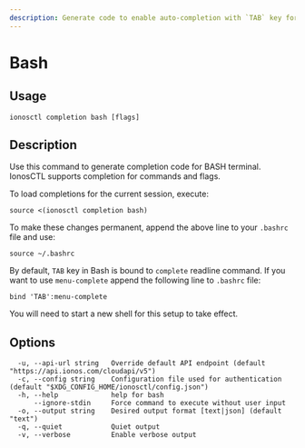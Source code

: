 ```yaml
---
description: Generate code to enable auto-completion with `TAB` key for BASH terminal
---
```


# Bash

## Usage

```text
ionosctl completion bash [flags]
```

## Description

Use this command to generate completion code for BASH terminal. IonosCTL supports completion for commands and flags.

To load completions for the current session, execute: 

    source <(ionosctl completion bash)

To make these changes permanent, append the above line to your `.bashrc` file and use:

    source ~/.bashrc

By default, `TAB` key in Bash is bound to `complete` readline command. 
If you want to use `menu-complete` append the following line to `.bashrc` file:

	bind 'TAB':menu-complete

You will need to start a new shell for this setup to take effect.

## Options

```text
  -u, --api-url string   Override default API endpoint (default "https://api.ionos.com/cloudapi/v5")
  -c, --config string    Configuration file used for authentication (default "$XDG_CONFIG_HOME/ionosctl/config.json")
  -h, --help             help for bash
      --ignore-stdin     Force command to execute without user input
  -o, --output string    Desired output format [text|json] (default "text")
  -q, --quiet            Quiet output
  -v, --verbose          Enable verbose output
```

